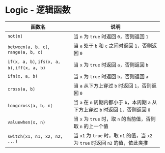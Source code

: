 # Logic - 逻辑函数

| 函数名                                        | 说明                                                                                 |
| --------------------------------------------- | ------------------------------------------------------------------------------------ |
| `not(n)`                                      | 当 `n` 为 `true` 时返回 `0`，否则返回 `1`                                            |
| `between(a, b, c)`, `range(a, b, c)`          | 当 `a` 处于 `b` 和 `c` 之间时返回 `1`，否则返回 `0`                                  |
| `if(x, a, b)`, `ifs(x, a, b)`, `iff(x, a, b)` | 当 `x` 为 `true` 时返回 `a`，否则返回 `b`                                            |
| `ifn(x, a, b)`                                | 当 `x` 为 `true` 时返回 `b`，否则返回 `a`                                            |
| `cross(a, b)`                                 | 当 `a` 从下方上穿过 `b` 时返回 `1`，否则返回 `0`                                     |
| `longcross(a, b, n)`                          | 当 `a` 在 `n` 周期内都小于 `b`，本周期 `a` 从下方上穿过 `b` 时返回 `1`，否则返回 `0` |
| `valuewhen(x, n)`                             | 当 `x` 为 `true` 时，取 `n` 的当前值，否则取 `n` 的上一个值                          |
| `switch(x1, n1, x2, n2, ...)`                 | 当 `x1` 为 `true` 时，取 `n1` 的值，当 `x2` 为 `true` 时返回 `n2` 的值，依此类推     |
